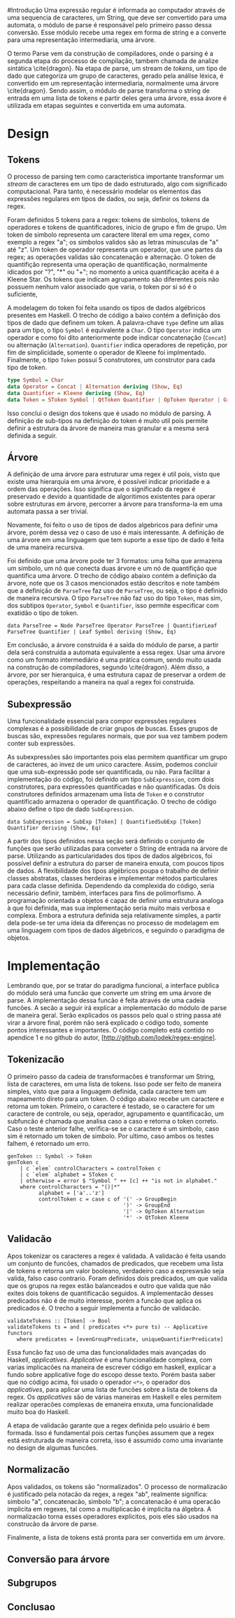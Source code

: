 #Introdução
Uma expressão regular é informada ao computador através de uma sequencia de caracteres, um String, que deve ser convertido para uma automata, o módulo de parse é responsável pelo primeiro passo dessa conversão.
Esse módulo recebe uma regex em forma de string e a converte para uma representação intermediaria, uma árvore.

O termo Parse vem da construção de compiladores, onde o parsing é a segunda etapa do processo de compilação, tambem chamada de analize sintática \cite{dragon}.
Na etapa de parse, um stream de *tokens*, um tipo de dado que categoriza um grupo de caracteres, gerado pela análise léxica, é convertido em um representaçã̀o intermediaria, normalmente uma árvore \cite{dragon}.
Sendo assim, o módulo de parse transforma o string de entrada em uma lista de tokens e partir deles gera uma árvore, essa ávore é utilizada em etapas seguintes e convertida em uma automata.

# Design
## Tokens
O processo de parsing tem como caracteristica importante transformar um *stream* de caracteres em um tipo de dado estruturado, algo com significado computacional.
Para tanto, é necessário modelar os elementos das expressões regulares em tipos de dados, ou seja, definir os *tokens* da regex.

Foram definidos 5 tokens para a regex: tokens de simbolos, tokens de operadores e tokens de quantificadores, inicio de grupo e fim de grupo.
Um token de simbolo representa um caractere literal em uma regex, como exemplo a regex "a"; os simbolos validos são as letras minusculas de "a" até "z".
Um token de operador representa um operador, que une partes da regex; as operações validas são concatenação e alternação.
O token de quantifição representa uma operação de quantificação, normalmente idicados por "?", "\*" ou "+"; no momento a unica quantificação aceita é a Kleene Star. 
Os tokens que indicam agrupamento são diferentes pois não possuem nenhum valor associado que varia, o token por si só é o suficiente,

A modelagem do token foi feita usando os tipos de dados algébricos presentes em Haskell.
O trecho de código a baixo contém a definição dos tipos de dado que definem um token.
A palavra-chave `type` define um alias para um tipo, o tipo `Symbol` é equivalente a `Char`.
O tipo `Operator` indica um operador e como foi dito anteriormente pode indicar concatenação (`Concat`) ou alternação (`Alternation`).
`Quantifier` indica operadores de repetição, por fim de simplicidade, somente o operador de Kleene foi implmentado.
Finalmente, o tipo `Token` possui 5 construtores, um construtor para cada tipo de token.

```haskell
type Symbol = Char
data Operator = Concat | Alternation deriving (Show, Eq)
data Quantifier = Kleene deriving (Show, Eq)
data Token = SToken Symbol | QtToken Quantifier | OpToken Operator | GroupBegin | GroupEnd deriving (Show, Eq)
```

Isso conclui o design dos tokens que é usado no módulo de parsing.
A definição de sub-tipos na definição do token é muito util pois permite definir a estrutura da árvore de maneira mas granular e a mesma será definida a seguir.

## Árvore
A definição de uma árvore para estruturar uma regex é util pois, visto que existe uma hierarquia em uma árvore, é possível indicar prioridade e a ordem das operações.
Isso significa que o significado da regex é preservado e devido a quantidade de algoritimos existentes para operar sobre estruturas em árvore, percorrer a árvore para transforma-la em uma automata passa a ser trivial.

Novamente, foi feito o uso de tipos de dados algebricos para definir uma árvore, porém dessa vez o caso de uso é mais interessante.
A definição de uma árvore em uma linguagem que tem suporte a esse tipo de dado é feita de uma maneira recursiva.

Foi definido que uma árvore pode ter 3 formatos: uma folha que armazena um símbolo, um nó que conecta duas árvore e um nó de quantifição que quantifica uma árvore.
O trecho de código abaixo contém a definição da árvore, note que os 3 casos mencionados estão descritos e note também que a definição de `ParseTree` faz uso de `ParseTree`, ou seja, o tipo é definido de maneira recursiva.
O tipo `ParseTree` não faz uso do tipo `Token`, mas sim, dos subtipos `Operator`, `Symbol` e `Quantifier`, isso permite especificar com exatidão o tipo de token.

```
data ParseTree = Node ParseTree Operator ParseTree | QuantifierLeaf ParseTree Quantifier | Leaf Symbol deriving (Show, Eq)
```

Em conclusão, a árvore construída é a saída do módulo de parse, a partir dela será construída a automata equivalente a essa regex.
Usar uma árvore como um formato intermediário é uma prática comum, sendo muito usada na construção de compiladores, segundo \cite{dragon}.
Além disso, a árvore, por ser hierarquica, é uma estrutura capaz de preservar a ordem de operações, respeitando a maneira na qual a regex foi construída.

## Subexpressão
Uma funcionalidade essencial para compor expressões regulares complexas é a possibilidade de criar grupos de buscas.
Esses grupos de buscas são, expressões regulares normais, que por sua vez tambem podem conter sub expressões.

As subexpressões são importantes pois elas permitem quantificar um grupo de caracteres, ao invez de um unico caractere.
Assim, podemos concluir que uma sub-expressão pode ser quantificada, ou não.
Para facilitar a implementação do código, foi definido um tipo `SubExpression`, com dois construtores, para expressões quantificadas e não quantificadas.
Os dois construtores definidos armazenam uma lista de `Token` e o construtor quantificado armazena o operador de quantificação.
O trecho de código abaixo define o tipo de dado `SubExpression`.

```
data SubExpression = SubExp [Token] | QuantifiedSubExp [Token] Quantifier deriving (Show, Eq)
```

A partir dos tipos definidos nessa seção será definido o conjunto de funções que serão utilizadas para conveter o String de entrada na árvore de parse.
Utilizando as particularidades dos tipos de dados algébricos, foi possível definir a estrutura do parser de maneira enxuta, com poucos tipos de dados.
A flexibilidade dos tipos algébricos poupa o trabalho de definir classes abstratas, classes herdeiras e implementar métodos particulares para cada classe definida.
Dependendo da complexida do código, seria necessário definir, também, interfaces para fins de polimorfismo.
A programação orientada a objetos é capaz de definir uma estrutura analoga à que foi definida, mas sua implementação seria muito mais verbosa e complexa.
Embora a estrutura definida seja relativamente simples, a partir dela pode-se ter uma ídeia da diferenças no processo de modelagem em uma linguagem com tipos de dados álgebricos, e seguindo o paradigma de objetos.

# Implementação
Lembrando que, por se tratar do paradigma funcional, a interface publica do módulo será uma funcão que converte um string em uma árvore de parse.
A implementação dessa funcão é feita através de uma cadeia funcões.
A secão a seguir irá explicar a implementacão do módulo de parse de maneira geral.
Serão explicados os passos pelo qual o string passa até virar a árvore final, porém não será explicado o código todo, somente pontos interessantes e importantes.
O código completo está contido no apendice 1 e no github do autor, [http://github.com/lodek/regex-engine].

## Tokenizacão
O primeiro passo da cadeia de transformacões é transformar um String, lista de caracteres, em uma lista de tokens.
Isso pode ser feito de maneira simples, visto que para a linguagem definida, cada caractere tem um mapeamento direto para um token.
O código abaixo recebe um caractere e retorna um token.
Primeiro, o caractere é testado, se o caractere for um caractere de controle, ou seja, operador, agrupamento e quantificacão, um subfuncão é chamada que analisa caso a caso e retorna o token correto.
Caso o teste anterior falhe, verifica-se se o caractere é um simbolo, caso sim é retornado um token de simbolo.
Por ultimo, caso ambos os testes falhem, é retornado um erro.

```
genToken :: Symbol -> Token
genToken c
    | c `elem` controlCharacters = controlToken c
    | c `elem` alphabet = SToken c
    | otherwise = error $ "Symbol " ++ [c] ++ "is not in alphabet."
    where controlCharacters = "()|*"
          alphabet = ['a'..'z']
          controlToken c = case c of '(' -> GroupBegin 
                                     ')' -> GroupEnd
                                     '|' -> OpToken Alternation
                                     '*' -> QtToken Kleene
```

## Validacão
Apos tokenizar os caracteres a regex é validada.
A validacão é feita usando um conjunto de funcões, chamados de predicados, que recebem uma lista de tokens e retorna um valor booleano, verdadeiro caso a expreswsão seja valida, falso caso contrario.
Foram definidos dois predicados, um que valida que os grupos na regex estão balanceados e outro que valida que não exites dois tokens de quantificacão seguidos.
A implementacão desses predicados não é de muito interesse, porém a funcão que aplica os predicados é.
O trecho a seguir implementa a funcão de validacão.

```
validateTokens :: [Token] -> Bool
validateTokens ts = and ( predicates <*> pure ts) -- Applicative functors
   where predicates = [evenGroupPredicate, uniqueQuantifierPredicate]
```

Essa funcão faz uso de uma das funcionalidades mais avançadas do Haskell, *applicatives*.
*Applicative* é uma funcionalidade complexa, com varias implicacões na maneira de escrever código em haskell, explicar a fundo sobre applicative foge do escopo desse texto.
Porém basta saber que no código acima, foi usado o operador `<*>`, o operador dos *applicatives*, para aplicar uma lista de funcões sobre a lista de tokens da regex.
Os *applicatives* são de várias maneiras em Haskell e eles permitem realizar operacões complexas de emaneira enxuta, uma funcionalidade muito boa do Haskell.

A etapa de validacão garante que a regex definida pelo usuário é bem formada.
Isso é fundamental pois certas funções assumem que a regex está estruturada de maneira correta, isso é assumido como uma invariante no design de algumas funcões.


## Normalizacão
Apos validados, os tokens são "normalizados".
O processo de normalizacão é justificado pela notacão da regex, a regex "ab", realmente significa: simbolo "a", concatenacão, simbolo "b"; a concatenacão é uma operacão implicita em regexes, tal como a multiplicacão é implicita na álgebra.
A normalizacão torna esses operadores explicitos, pois eles são usados na construcão da árvore de parse.

Finalmente, a lista de tokens está pronta para ser convertida em um árvore.

## Conversão para árvore


## Subgrupos

## Conclusao

